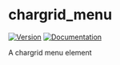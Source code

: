 # chargrid\_menu

[![Version](https://img.shields.io/crates/v/chargrid_menu.svg)](https://crates.io/crates/chargrid_menu)
[![Documentation](https://docs.rs/chargrid_menu/badge.svg)](https://docs.rs/chargrid_menu)

A chargrid menu element
